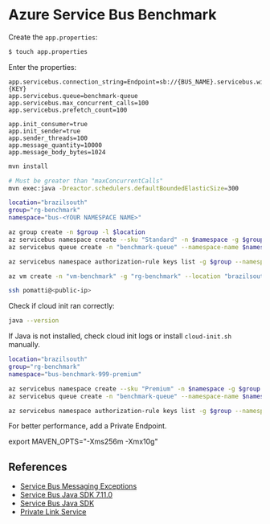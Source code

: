 # Azure Service Bus Benchmark

Create the `app.properties`:

```sh
$ touch app.properties
```

Enter the properties:

```properties
app.servicebus.connection_string=Endpoint=sb://{BUS_NAME}.servicebus.windows.net/;SharedAccessKeyName=RootManageSharedAccessKey;SharedAccessKey={KEY}
app.servicebus.queue=benchmark-queue
app.servicebus.max_concurrent_calls=100
app.servicebus.prefetch_count=100

app.init_consumer=true
app.init_sender=true
app.sender_threads=100
app.message_quantity=10000
app.message_body_bytes=1024
```


```sh
mvn install

# Must be greater than "maxConcurrentCalls"
mvn exec:java -Dreactor.schedulers.defaultBoundedElasticSize=300
```


```sh
location="brazilsouth"
group="rg-benchmark"
namespace="bus-<YOUR NAMESPACE NAME>"

az group create -n $group -l $location
az servicebus namespace create --sku "Standard" -n $namespace -g $group -l $location
az servicebus queue create -n "benchmark-queue" --namespace-name $namespace -g $group --enable-partitioning true

az servicebus namespace authorization-rule keys list -g $group --namespace-name $namespace --name "RootManageSharedAccessKey" --query "primaryConnectionString" -o tsv
```


```sh
az vm create -n "vm-benchmark" -g "rg-benchmark" --location "brazilsouth" --image "UbuntuLTS" --custom-data "cloud-init.sh" --size "Standard_F8s_v2"
```

```sh
ssh pomatti@<public-ip>
```

Check if cloud init ran correctly:

```sh
java --version
```

If Java is not installed, check cloud init logs or install `cloud-init.sh` manually.


```sh
location="brazilsouth"
group="rg-benchmark"
namespace="bus-benchmark-999-premium"

az servicebus namespace create --sku "Premium" -n $namespace -g $group -l $location
az servicebus queue create -n "benchmark-queue" --namespace-name $namespace -g $group --max-size 5120 --enable-partitioning true

az servicebus namespace authorization-rule keys list -g $group --namespace-name $namespace --name "RootManageSharedAccessKey" --query "primaryConnectionString" -o tsv
```

For better performance, add a Private Endpoint.


export MAVEN_OPTS="-Xms256m -Xmx10g"


## References

- [Service Bus Messaging Exceptions](https://learn.microsoft.com/en-us/azure/service-bus-messaging/service-bus-messaging-exceptions)
- [Service Bus Java SDK 7.11.0](https://azuresdkdocs.blob.core.windows.net/$web/java/azure-messaging-servicebus/7.11.0/index.html)
- [Service Bus Java SDK](https://learn.microsoft.com/en-us/java/api/overview/azure/messaging-servicebus-readme?view=azure-java-stable)
- [Private Link Service](https://learn.microsoft.com/en-us/azure/service-bus-messaging/private-link-service)
